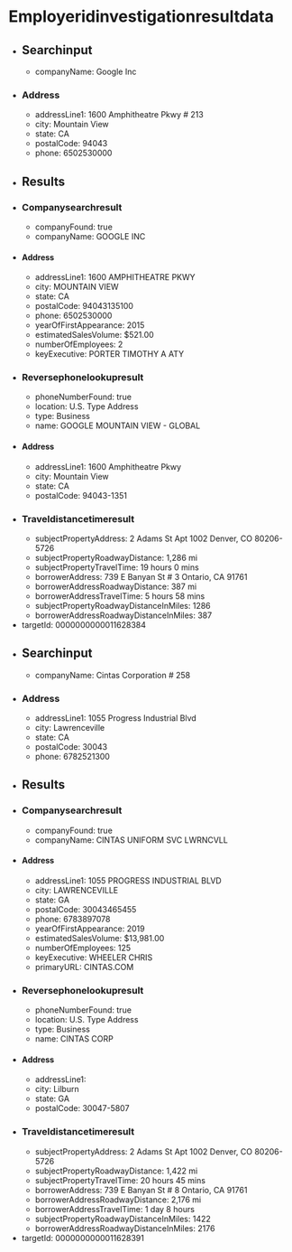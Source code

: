 # Employeridinvestigationresultdata #
* ## Searchinput ##
  * companyName: Google Inc
* ### Address ###
  * addressLine1: 1600 Amphitheatre Pkwy # 213
  * city: Mountain View
  * state: CA
  * postalCode: 94043
  * phone: 6502530000
* ## Results ##
* ### Companysearchresult ###
  * companyFound: true
  * companyName: GOOGLE INC
* #### Address ####
  * addressLine1: 1600 AMPHITHEATRE PKWY
  * city: MOUNTAIN VIEW
  * state: CA
  * postalCode: 94043135100
  * phone: 6502530000
  * yearOfFirstAppearance: 2015
  * estimatedSalesVolume: $521.00
  * numberOfEmployees: 2
  * keyExecutive: PORTER TIMOTHY A ATY
* ### Reversephonelookupresult ###
  * phoneNumberFound: true
  * location: U.S. Type Address
  * type: Business
  * name: GOOGLE MOUNTAIN VIEW - GLOBAL
* #### Address ####
  * addressLine1:  1600 Amphitheatre Pkwy 
  * city: Mountain View
  * state: CA
  * postalCode: 94043-1351
* ### Traveldistancetimeresult ###
  * subjectPropertyAddress: 2 Adams St Apt 1002 Denver, CO 80206-5726
  * subjectPropertyRoadwayDistance: 1,286 mi
  * subjectPropertyTravelTime: 19 hours 0 mins
  * borrowerAddress: 739 E Banyan St # 3 Ontario, CA 91761
  * borrowerAddressRoadwayDistance: 387 mi
  * borrowerAddressTravelTime: 5 hours 58 mins
  * subjectPropertyRoadwayDistanceInMiles: 1286
  * borrowerAddressRoadwayDistanceInMiles: 387
* targetId: 0000000000011628384
* ## Searchinput ##
  * companyName: Cintas Corporation # 258
* ### Address ###
  * addressLine1: 1055 Progress Industrial Blvd
  * city: Lawrenceville
  * state: CA
  * postalCode: 30043
  * phone: 6782521300
* ## Results ##
* ### Companysearchresult ###
  * companyFound: true
  * companyName: CINTAS UNIFORM SVC LWRNCVLL
* #### Address ####
  * addressLine1: 1055 PROGRESS INDUSTRIAL BLVD
  * city: LAWRENCEVILLE
  * state: GA
  * postalCode: 30043465455
  * phone: 6783897078
  * yearOfFirstAppearance: 2019
  * estimatedSalesVolume: $13,981.00
  * numberOfEmployees: 125
  * keyExecutive: WHEELER CHRIS
  * primaryURL: CINTAS.COM
* ### Reversephonelookupresult ###
  * phoneNumberFound: true
  * location: U.S. Type Address
  * type: Business
  * name: CINTAS CORP
* #### Address ####
  * addressLine1:  
  * city: Lilburn
  * state: GA
  * postalCode: 30047-5807
* ### Traveldistancetimeresult ###
  * subjectPropertyAddress: 2 Adams St Apt 1002 Denver, CO 80206-5726
  * subjectPropertyRoadwayDistance: 1,422 mi
  * subjectPropertyTravelTime: 20 hours 45 mins
  * borrowerAddress: 739 E Banyan St # 8 Ontario, CA 91761
  * borrowerAddressRoadwayDistance: 2,176 mi
  * borrowerAddressTravelTime: 1 day 8 hours
  * subjectPropertyRoadwayDistanceInMiles: 1422
  * borrowerAddressRoadwayDistanceInMiles: 2176
* targetId: 0000000000011628391
